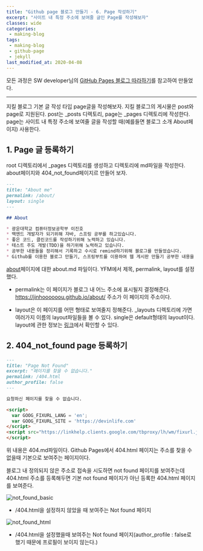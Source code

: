 ```yaml
---
title: "Github page 블로그 만들기 - 6. Page 작성하기"
excerpt: "사이트 내 특정 주소에 보여줄 글인 Page를 작성해보자"
classes: wide
categories:
 - making-blog
tags:
 - making-blog
 - github-page
 - jekyll
last_modified_at: 2020-04-08
---
```




모든 과정은 SW developer님의 [GitHub Pages 블로그 따라하기](https://devinlife.com/howto/)를 참고하여 만들었다.

---

지킬 블로그 기본 글 작성 타입 page글을 작성해보자. 지킬 블로그의 게시물은 post와 page로 지원된다. post는 _posts 디렉토리, page는 _pages 디렉토리에 작성한다. page는 사이트 내 특정 주소에 보여줄 글을 작성할 때(예를들면 블로그 소개 About페이지) 사용한다.



## 1. Page 글 등록하기

root 디렉토리에서 _pages 디렉토리를 생성하고 디렉토리에 md파일을 작성한다. about페이지와 404_not_found페이지르 만들어 보자.

```markdown
---
title: "About me"
permalink: /about/
layout: single
---

## About

* 광운대학교 컴퓨터정보공학부 이진호
* 백엔드 개발자가 되기위해 자바, 스프링 공부를 하고있습니다.
* 좋은 코드, 클린코드를 작성하기위해 노력하고 있습니다.
* 테스트 주도 개발(TDD)을 하기위해 노력하고 있습니다.
* 공부한 내용들을 정리해서 기록하고 수시로 remind하기위해 블로그를 만들었습니다.
* Github를 이용한 블로그 만들기, 스프링부트를 이용하여 웹 게시판 만들기 공부한 내용을 정리하여 포스팅했습니다. 
```

[about](https://jinhoooooou.github.io/about/)페이지에 대한 about.md 파일이다. YFM에서 제목, permalink, layout를 설정했다. 

* permalink는 이 페이지가 블로그 내 어느 주소에 표시될지 결정해준다. https://jinhoooooou.github.io/about/ 주소가 이 페이지의 주소이다.

* layout은 이 페이지를 어떤 형태로 보여줄지 정해준다. _layouts 디렉토리에 가면 여러가지 이름의 layout파일들을 볼 수 있다. single은 default형태의 layout이다. layout에 관한 정보는 [링크](https://mmistakes.github.io/minimal-mistakes/docs/layouts/)에서 확인할 수 있다.

## 2. 404_not_found page 등록하기

```markdown
---
title: "Page Not Found"
excerpt: "페이지를 찾을 수 없습니다."
permalink: /404.html
author_profile: false
---

요청하신 페이지를 찾을 수 없습니다.

<script>
  var GOOG_FIXURL_LANG = 'en';
  var GOOG_FIXURL_SITE = 'https://devinlife.com'
</script>
<script src="https://linkhelp.clients.google.com/tbproxy/lh/wm/fixurl.js">
</script>
```

위 내용은 404.md파일이다. Github Pages에서 404.html 페이지는 주소를 찾을 수 없을때 기본으로 보여주는 페이지이다.

블로그 내 정의되지 않은 주소로 접속을 시도하면 not found 페이지를 보여주는데 404.html 주소를 등록해두면 기본 not found 페이지가 아닌 등록한 404.html 페이지를 보여준다.

![not_found_basic]({{site.url}}/assets/images/2020-04-07-making-blog-8.assets/not_found_basic.png)

* /404.html을 설정하지 않았을 때 보여주는 Not found 페이지

![not_found_html]({{site.url}}/assets/images/2020-04-07-making-blog-8.assets/not_found_html.png)

* /404.html을 설정했을때 보여주는 Not found 페이지(author_profile : false로 했기 때문에 프로필이 보이지 않는다.)

  